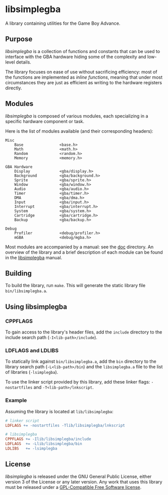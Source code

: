 # libsimplegba
A library containing utilities for the Game Boy Advance.

## Purpose
*libsimplegba* is a collection of functions and constants that can be
used to interface with the GBA hardware hiding some of the complexity
and low-level details.

The library focuses on ease of use without sacrificing efficiency: most
of the functions are implemented as *inline functions*, meaning that
under most circumstances they are just as efficient as writing to the
hardware registers directly.

## Modules
*libsimplegba* is composed of various modules, each specializing in a
specific hardware component or task.

Here is the list of modules available (and their corresponding headers):
```
Misc
    Base                <base.h>
    Math                <math.h>
    Random              <random.h>
    Memory              <memory.h>

GBA Hardware
    Display             <gba/display.h>
    Background          <gba/background.h>
    Sprite              <gba/sprite.h>
    Window              <gba/window.h>
    Audio               <gba/audio.h>
    Timer               <gba/timer.h>
    DMA                 <gba/dma.h>
    Input               <gba/input.h>
    Interrupt           <gba/interrupt.h>
    System              <gba/system.h>
    Cartridge           <gba/cartridge.h>
    Backup              <gba/backup.h>

Debug
    Profiler            <debug/profiler.h>
    mGBA                <debug/mgba.h>
```

Most modules are accompanied by a manual: see the [doc](doc) directory.
An overview of the library and a brief description of each module can be
found in the [libsimplegba](doc/libsimplegba.adoc) manual.

## Building
To build the library, run `make`. This will generate the static library
file `bin/libsimplegba.a`.

## Using libsimplegba
### CPPFLAGS
To gain access to the library's header files, add the `include`
directory to the include search path (`-I<lib-path>/include`).

### LDFLAGS and LDLIBS
To statically link against `bin/libsimplegba.a`, add the `bin` directory
to the library search path (`-L<lib-path>/bin`) and the `libsimplegba.a`
file to the list of libraries (`-lsimplegba`).

To use the linker script provided by this library, add these linker
flags: `-nostartfiles` and `-T<lib-path>/lnkscript`.

### Example
Assuming the library is located at `lib/libsimplegba`:

```Makefile
# linker script
LDFLAGS += -nostartfiles -Tlib/libsimplegba/lnkscript

# libsimplegba
CPPFLAGS += -Ilib/libsimplegba/include
LDFLAGS  += -Llib/libsimplegba/bin
LDLIBS   += -lsimplegba
```

## License
*libsimplegba* is released under the GNU General Public License, either
version 3 of the License or any later version. Any work that uses this
library must be released under a [GPL-Compatible Free Software
license](https://www.gnu.org/licenses/license-list.html).
